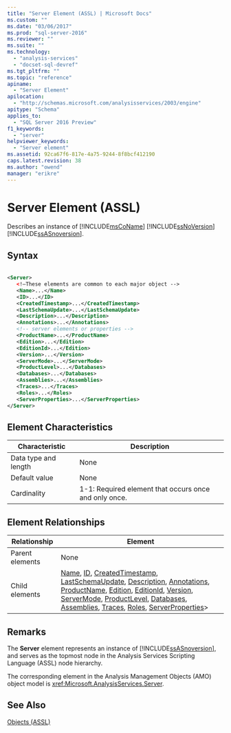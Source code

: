 ```yaml
---
title: "Server Element (ASSL) | Microsoft Docs"
ms.custom: ""
ms.date: "03/06/2017"
ms.prod: "sql-server-2016"
ms.reviewer: ""
ms.suite: ""
ms.technology: 
  - "analysis-services"
  - "docset-sql-devref"
ms.tgt_pltfrm: ""
ms.topic: "reference"
apiname: 
  - "Server Element"
apilocation: 
  - "http://schemas.microsoft.com/analysisservices/2003/engine"
apitype: "Schema"
applies_to: 
  - "SQL Server 2016 Preview"
f1_keywords: 
  - "server"
helpviewer_keywords: 
  - "Server element"
ms.assetid: 92ca67f6-817e-4a75-9244-8f8bcf412190
caps.latest.revision: 38
ms.author: "owend"
manager: "erikre"
---
```

# Server Element (ASSL)
  Describes an instance of [!INCLUDE[msCoName](../../../advanced-analytics/r-services/tutorials/includes/msconame-md.md)] [!INCLUDE[ssNoVersion](../../../advanced-analytics/r-services/includes/ssnoversion-md.md)] [!INCLUDE[ssASnoversion](../../../analysis-services/includes/ssasnoversion-md.md)].  
  
## Syntax  
  
```xml  
  
<Server>  
   <!—These elements are common to each major object -->  
   <Name>...</Name>  
   <ID>...</ID>  
   <CreatedTimestamp>...</CreatedTimestamp>  
   <LastSchemaUpdate>...</LastSchemaUpdate>  
   <Description>...</Description>  
   <Annotations>...</Annotations>  
   <!-- server elements or properties -->  
   <ProductName>...</ProductName>  
   <Edition>...</Edition>  
   <EditionId>...</Edition>  
   <Version>...</Version>  
   <ServerMode>...</ServerMode>  
   <ProductLevel>...</Databases>  
   <Databases>...</Databases>  
   <Assemblies>...</Assemblies>  
   <Traces>...</Traces>  
   <Roles>...</Roles>  
   <ServerProperties>...</ServerProperties>  
</Server>  
```  
  
## Element Characteristics  
  
|Characteristic|Description|  
|--------------------|-----------------|  
|Data type and length|None|  
|Default value|None|  
|Cardinality|1-1: Required element that occurs once and only once.|  
  
## Element Relationships  
  
|Relationship|Element|  
|------------------|-------------|  
|Parent elements|None|  
|Child elements|[Name](../../../analysis-services/scripting/properties/name-element-assl.md), [ID](../../../analysis-services/scripting/properties/id-element-assl.md), [CreatedTimestamp](../../../analysis-services/scripting/properties/createdtimestamp-element-assl.md), [LastSchemaUpdate](../../../analysis-services/scripting/properties/lastschemaupdate-element-assl.md), [Description](../../../analysis-services/scripting/properties/description-element-assl.md), [Annotations](../../../analysis-services/scripting/collections/annotations-element-assl.md), [ProductName](../../../analysis-services/scripting/properties/productname-element-assl.md), [Edition](../../../analysis-services/scripting/properties/edition-element-assl.md), [EditionId](../../../analysis-services/xmla/xml-elements-properties/editionid-element.md), [Version](../../../analysis-services/scripting/properties/version-element-assl.md), [ServerMode](../../../analysis-services/xmla/xml-elements-properties/editionid-element.md), [ProductLevel](../../../analysis-services/xmla/xml-elements-properties/productlabel-element.md), [Databases](../../../analysis-services/scripting/collections/databases-element-assl.md), [Assemblies](../../../analysis-services/scripting/collections/assemblies-element-assl.md), [Traces](../../../analysis-services/scripting/collections/traces-element-assl.md), [Roles](../../../analysis-services/scripting/collections/roles-element-assl.md), [ServerProperties](../../../analysis-services/scripting/collections/serverproperties-element-assl.md)>|  
  
## Remarks  
 The **Server** element represents an instance of [!INCLUDE[ssASnoversion](../../../analysis-services/includes/ssasnoversion-md.md)], and serves as the topmost node in the Analysis Services Scripting Language (ASSL) node hierarchy.  
  
 The corresponding element in the Analysis Management Objects (AMO) object model is <xref:Microsoft.AnalysisServices.Server>.  
  
## See Also  
 [Objects &#40;ASSL&#41;](../../../analysis-services/scripting/objects/objects-assl.md)  
  
  
